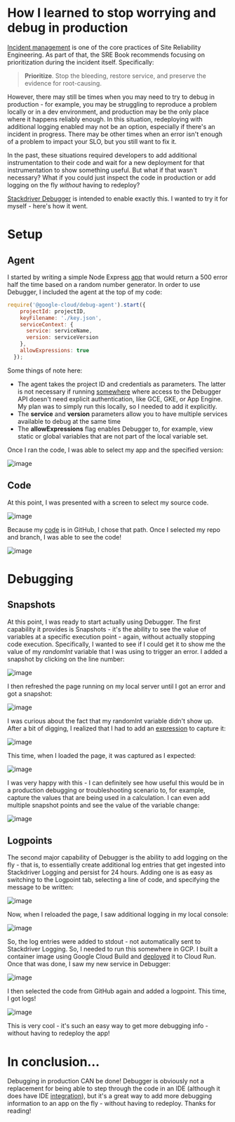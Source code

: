 # How I learned to stop worrying and debug in production

[Incident management](https://landing.google.com/sre/sre-book/chapters/managing-incidents/) is one of the core practices of Site Reliability Engineering.  As part of that, the SRE Book recommends focusing on prioritization during the incident itself.  Specifically:

> **Prioritize**. Stop the bleeding, restore service, and preserve the evidence for root-causing.

However, there may still be times when you may need to try to debug in production - for example, you may be struggling to reproduce a problem locally or in a dev environment, and production may be the only place where it happens reliably enough.  In this situation, redeploying with additional logging enabled may not be an option, especially if there's an incident in progress.  There may be other times when an error isn't enough of a problem to impact your SLO, but you still want to fix it.  

In the past, these situations required developers to add additional instrumentation to their code and wait for a new deployment for that instrumentation to show something useful. But what if that wasn't necessary? What if you could just inspect the code in production or add logging on the fly _without_ having to redeploy?  

[Stackdriver Debugger](https://cloud.google.com/debugger/) is intended to enable exactly this.  I wanted to try it for myself - here's how it went.

# Setup

## Agent

I started by writing a simple Node Express [app](https://github.com/yuriatgoogle/stack-doctor/tree/master/debugger-demo) that would return a 500 error half the time based on a random number generator.  In order to use Debugger, I included the agent at the top of my code:

```javascript
require('@google-cloud/debug-agent').start({
    projectId: projectID,
    keyFilename: './key.json',
    serviceContext: {
      service: serviceName,
      version: serviceVersion
    },
    allowExpressions: true
  });
```

Some things of note here:

+   The agent takes the project ID and credentials as parameters.  The latter is not necessary if running [somewhere](https://cloud.google.com/debugger/docs/setup/nodejs) where access to the Debugger API doesn't need explicit authentication, like GCE, GKE, or App Engine.  My plan was to simply run this locally, so I needed to add it explicitly.
+   The **service** and **version** parameters allow you to have multiple services available to debug at the same time
+   The **allowExpressions** flag enables Debugger to, for example, view static or global variables that are not part of the local variable set.

Once I ran the code, I was able to select my app and the specified version:

![image](https://github.com/yuriatgoogle/stack-doctor/raw/master/debugger-demo/images/1.png)

## Code

At this point, I was presented with a screen to select my source code.

![image](https://github.com/yuriatgoogle/stack-doctor/raw/master/debugger-demo/images/2.png)

Because my [code](https://github.com/yuriatgoogle/stack-doctor/tree/master/debugger-demo) is in GitHub, I chose that path.  Once I selected my repo and branch, I was able to see the code!

![image](https://github.com/yuriatgoogle/stack-doctor/raw/master/debugger-demo/images/3.png)

# Debugging

## Snapshots

At this point, I was ready to start actually using Debugger.  The first capability it provides is Snapshots - it's the ability to see the value of variables at a specific execution point - again, without actually stopping code execution.  Specifically, I wanted to see if I could get it to show me the value of my _randomInt_ variable that I was using to trigger an error.  I added a snapshot by clicking on the line number:

![image](https://github.com/yuriatgoogle/stack-doctor/raw/master/debugger-demo/images/4.png)

I then refreshed the page running on my local server until I got an error and got a snapshot:

![image](https://github.com/yuriatgoogle/stack-doctor/raw/master/debugger-demo/images/5.png)

I was curious about the fact that my randomInt variable didn't show up.  After a bit of digging, I realized that I had to add an [expression](https://cloud.google.com/debugger/docs/using/snapshots#expressions_optional) to capture it:

![image](https://github.com/yuriatgoogle/stack-doctor/raw/master/debugger-demo/images/6.png)

This time, when I loaded the page, it was captured as I expected:

![image](https://github.com/yuriatgoogle/stack-doctor/raw/master/debugger-demo/images/7.png)

I was very happy with this - I can definitely see how useful this would be in a production debugging or troubleshooting scenario to, for example, capture the values that are being used in a calculation.  I can even add multiple snapshot points and see the value of the variable change:

![image](https://github.com/yuriatgoogle/stack-doctor/raw/master/debugger-demo/images/8.png)

## Logpoints

The second major capability of Debugger is the ability to add logging on the fly - that is, to essentially create additional log entries that get ingested into Stackdriver Logging and persist for 24 hours.  Adding one is as easy as switching to the Logpoint tab, selecting a line of code, and specifying the message to be written:

![image](https://github.com/yuriatgoogle/stack-doctor/raw/master/debugger-demo/images/9.png)

Now, when I reloaded the page, I saw additional logging in my local console:

![image](https://github.com/yuriatgoogle/stack-doctor/raw/master/debugger-demo/images/10.png)

So, the log entries were added to stdout - not automatically sent to Stackdriver Logging.  So, I needed to run this somewhere in GCP.  I built a container image using Google Cloud Build and [deployed](https://cloud.google.com/run/docs/quickstarts/build-and-deploy) it to Cloud Run.  Once that was done, I saw my new service in Debugger:

![image](https://github.com/yuriatgoogle/stack-doctor/raw/master/debugger-demo/images/11.png)

I then selected the code from GitHub again and added a logpoint.  This time, I got logs!

![image](https://github.com/yuriatgoogle/stack-doctor/raw/master/debugger-demo/images/12.png)

This is very cool - it's such an easy way to get more debugging info - without having to redeploy the app!

# In conclusion…

Debugging in production CAN be done!  Debugger is obviously not a replacement for being able to step through the code in an IDE (although it does have IDE [integration](https://cloud.google.com/code/docs/intellij/debugger)), but it's a great way to add more debugging information to an app on the fly - without having to redeploy.  Thanks for reading!